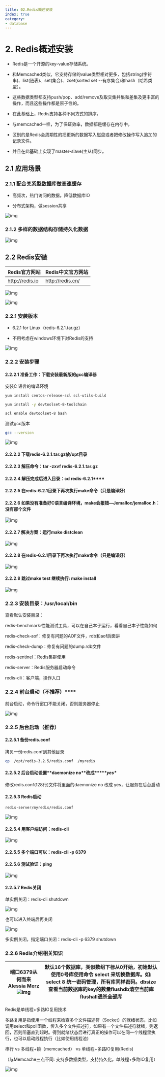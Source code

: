 ```yaml
---
title: 02.Redis概述安装
index: true
category:
- database
---
```



# 2. Redis概述安装

- Redis是一个开源的key-value存储系统。

- 和Memcached类似，它支持存储的value类型相对更多，包括string(字符串)、list(链表)、set(集合)、zset(sorted set --有序集合)和hash（哈希类型）。

- 这些数据类型都支持push/pop、add/remove及取交集并集和差集及更丰富的操作，而且这些操作都是原子性的。

- 在此基础上，Redis支持各种不同方式的排序。

- 与memcached一样，为了保证效率，数据都是缓存在内存中。

- 区别的是Redis会周期性的把更新的数据写入磁盘或者把修改操作写入追加的记录文件。

- 并且在此基础上实现了master-slave(主从)同步。

## 2.1 应用场景

### 2.1.1 配合关系型数据库做高速缓存

- 高频次，热门访问的数据，降低数据库IO

- 分布式架构，做session共享

![img](https://img-1305804786.cos.ap-beijing.myqcloud.com//picgo202210182101454.png) 

### 2.1.2 多样的数据结构存储持久化数据

![img](https://img-1305804786.cos.ap-beijing.myqcloud.com//picgo202210182101362.png) 

## 2.2 Redis安装

| Redis官方网站   | Redis中文官方网站 |
| --------------- | ----------------- |
| http://redis.io | http://redis.cn/  |

![img](https://img-1305804786.cos.ap-beijing.myqcloud.com//picgo202210182101612.jpg) 

 

![img](https://img-1305804786.cos.ap-beijing.myqcloud.com//picgo202210182101014.jpg) 

### 2.2.1 安装版本

- 6.2.1 for Linux（redis-6.2.1.tar.gz）

- 不用考虑在windows环境下对Redis的支持

![img](https://img-1305804786.cos.ap-beijing.myqcloud.com//picgo202210182101107.png) 

### 2.2.2 安装步骤

 

#### 2.2.2.1 准备工作：下载安装最新版的gcc编译器

安装C 语言的编译环境

``` bash
yum install centos-release-scl scl-utils-build

yum install -y devtoolset-8-toolchain

scl enable devtoolset-8 bash
```
测试gcc版本
``` bash
gcc --version
```
![img](https://img-1305804786.cos.ap-beijing.myqcloud.com//picgo202210182101209.jpg) 

#### 2.2.2.2 下载redis-6.2.1.tar.gz放/opt目录

#### 2.2.2.3 解压命令：tar -zxvf redis-6.2.1.tar.gz

#### 2.2.2.4 解压完成后进入目录：cd redis-6.2.1\****

#### 2.2.2.5 在redis-6.2.1目录下再次执行make命令（只是编译好）

#### 2.2.2.6 如果没有准备好C语言编译环境，make会报错—Jemalloc/jemalloc.h：没有那个文件

 

![img](https://img-1305804786.cos.ap-beijing.myqcloud.com//picgo202210182101866.png) 

#### 2.2.2.7 解决方案：运行make distclean

![img](https://img-1305804786.cos.ap-beijing.myqcloud.com//picgo202210182101432.png) 

#### 2.2.2.8 在redis-6.2.1目录下再次执行make命令（只是编译好）

![img](https://img-1305804786.cos.ap-beijing.myqcloud.com//picgo202210182101927.png) 

#### 2.2.2.9 跳过make test 继续执行: make install

![img](https://img-1305804786.cos.ap-beijing.myqcloud.com//picgo202210182101572.png) 

 

 

### 2.2.3 安装目录：/usr/local/bin

查看默认安装目录：

redis-benchmark:性能测试工具，可以在自己本子运行，看看自己本子性能如何

redis-check-aof：修复有问题的AOF文件，rdb和aof后面讲

redis-check-dump：修复有问题的dump.rdb文件

redis-sentinel：Redis集群使用

redis-server：Redis服务器启动命令

redis-cli：客户端，操作入口

### 2.2.4 前台启动（不推荐）\****

前台启动，命令行窗口不能关闭，否则服务器停止

![img](https://img-1305804786.cos.ap-beijing.myqcloud.com//picgo202210182101194.png) 

### 2.2.5 后台启动（推荐）

#### 2.2.5.1 备份redis.conf

拷贝一份redis.conf到其他目录
``` bash
cp  /opt/redis-3.2.5/redis.conf  /myredis
```

#### 2.2.5.2 后台启动设置\*******\*daemonize no\*******\*改成\*******\*yes\****

修改redis.conf(128行)文件将里面的daemonize no 改成 yes，让服务在后台启动

#### 2.2.5.3 Redis启动
```bash
redis-server/myredis/redis.conf
```

![img](https://img-1305804786.cos.ap-beijing.myqcloud.com//picgo202210182101335.png) 

#### 2.2.5.4 用客户端访问：redis-cli

![img](https://img-1305804786.cos.ap-beijing.myqcloud.com//picgo202210182101619.png) 

#### 2.2.5.5 多个端口可以：redis-cli -p 6379

#### 2.2.5.6 测试验证：ping

![img](https://img-1305804786.cos.ap-beijing.myqcloud.com//picgo202210182101229.png) 

#### 2.2.5.7 Redis关闭

单实例关闭：redis-cli shutdown

![img](https://img-1305804786.cos.ap-beijing.myqcloud.com//picgo202210182101530.png) 

也可以进入终端后再关闭

![img](https://img-1305804786.cos.ap-beijing.myqcloud.com//picgo202210182101178.png) 

多实例关闭，指定端口关闭：redis-cli -p 6379 shutdown

### 2.2.6 Redis介绍相关知识

| 端口6379从何而来Alessia  Merz![img](https://img-1305804786.cos.ap-beijing.myqcloud.com//picgo202210182101623.png) | 默认16个数据库，类似数组下标从0开始，初始默认使用0号库使用命令 select  <dbid>来切换数据库。如: select 8 统一密码管理，所有库同样密码。dbsize查看当前数据库的key的数量flushdb清空当前库flushall通杀全部库 |
| ------------------------------------------------------------ | ------------------------------------------------------------ |

Redis是单线程+多路IO复用技术

多路复用是指使用一个线程来检查多个文件描述符（Socket）的就绪状态，比如调用select和poll函数，传入多个文件描述符，如果有一个文件描述符就绪，则返回，否则阻塞直到超时。得到就绪状态后进行真正的操作可以在同一个线程里执行，也可以启动线程执行（比如使用线程池）

串行  vs  多线程+锁（memcached） vs  单线程+多路IO复用(Redis)

（与Memcache三点不同: 支持多数据类型，支持持久化，单线程+多路IO复用）  

![img](https://img-1305804786.cos.ap-beijing.myqcloud.com//picgo202210182101075.png) 